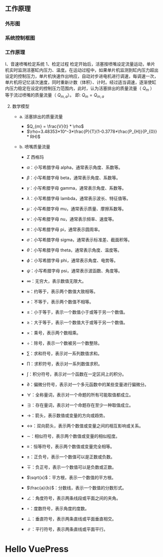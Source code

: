 ## 工作原理

### 外形图



### 系统控制框图



### 工作原理

Ⅰ、音速喷嘴检定系统
1、检定过程
检定开始后，活塞按喷嘴设定流量运动，单片机实时监测活塞缸内压力、温度。在运动过程中，如果单片机监测到缸内压力超出设定的控制压力，单片机快速作出响应，自动对步进电机进行调速，每调速一次，单片机将记忆该次速度，同时重新计数（体积）、计时。经过适当调速，逐渐使缸内压力稳定在设定的控制压力范围内，此时，认为活塞排出的质量流量（ $Q_{m}$ ）等于流过喷嘴的质量流量（ $Q_{m,a}$）。
即: $Q_{m} = Q_{m,a}$


2. 数学模型
    - a. 活塞排出的质量流量

        - $Q_{m} = \frac{V}{t} * \rho$
        - $\rho=3.48353*10^-3*\frac{P}{T}(1-0.3778*\frac{P_{H}}{P_{0}} * RH)$

    - b. 喷嘴质量流量

        - $\Sigma$   西格玛

        - $\alpha$：小写希腊字母 alpha，通常表示角度、系数等。
        - $\beta$：小写希腊字母 beta，通常表示角度、系数等。
        - $\gamma$：小写希腊字母 gamma，通常表示角度、系数等。
        - $\lambda$：小写希腊字母 lambda，通常表示波长、特征值等。
        - $\mu$：小写希腊字母 mu，通常表示质量、摩擦系数等。
        - $\nu$：小写希腊字母 nu，通常表示频率、速度等。
        - $\pi$：小写希腊字母 pi，通常表示圆周率。
        - $\sigma$：小写希腊字母 sigma，通常表示标准差、截面积等。
        - $\theta$：小写希腊字母 theta，通常表示角度、温度等。
        - $\phi$：小写希腊字母 phi，通常表示角度、电势等。
        - $\psi$：小写希腊字母 psi，通常表示波函数、角度等。

        - $\infty$：无穷大，表示数值无限大。
        - $\approx$：约等于，表示两个数值大致相等。
        - $\neq$：不等于，表示两个数值不相等。
        - $\leq$：小于等于，表示一个数值小于或等于另一个数值。
        - $\geq$：大于等于，表示一个数值大于或等于另一个数值。
        - $\times$：乘号，表示两个数相乘。
        - $\div$：除号，表示一个数被另一个数整除。
        - $\sum$：求和符号，表示对一系列数值求和。
        - $\prod$：求积符号，表示对一系列数值求积。
        - $\int$：积分符号，表示对一个函数在一定区间上的积分。
        - $\partial$：偏微分符号，表示对一个多元函数中的某些变量进行偏微分。
        - $\forall$：全称量词，表示对一个命题的所有可能取值都成立。
        - $\exists$：存在量词，表示对一个命题存在至少一种取值成立。


        - $\rightarrow$：箭头，表示数值或变量的方向或趋势。
        - $\leftrightarrow$：双向箭头，表示两个数值或变量之间的相互影响或关系。
        - $\sim$：相似符号，表示两个数值或变量的相似程度。
        - $\equiv$：恒等符号，表示两个数值或变量完全相等。
        - $\pm$：正负号，表示一个数值可以是正数或负数。
        - $\mp$：负正号，表示一个数值可以是负数或正数。
        - $\sqrt{x}$：平方根，表示一个数值的平方根。
        - $\frac{a}{b}$：分数线，表示一个数值的分数形式。
        - $\angle$：角度符号，表示两条线段或平面之间的夹角。
        - $\circ$：度数符号，表示角度的度数。
        - $\perp$：垂直符号，表示两条直线或平面垂直相交。
        - $\parallel$：平行符号，表示两条直线或平面平行。

# Hello VuePress



